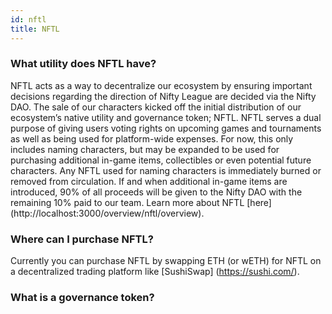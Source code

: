 ```yaml
---
id: nftl
title: NFTL
---
```


### What utility does NFTL have?

NFTL acts as a way to decentralize our ecosystem by ensuring important decisions regarding the direction of Nifty League are decided via the Nifty DAO. The sale of our characters kicked off the initial distribution of our ecosystem’s native utility and governance token; NFTL. NFTL serves a dual purpose of giving users voting rights on upcoming games and tournaments as well as being used for platform-wide expenses. For now, this only includes naming characters, but may be expanded to be used for purchasing additional in-game items, collectibles or even potential future characters. Any NFTL used for naming characters is immediately burned or removed from circulation. If and when additional in-game items are introduced, 90% of all proceeds will be given to the Nifty DAO with the remaining 10% paid to our team. Learn more about NFTL [here] (http://localhost:3000/overview/nftl/overview).

### Where can I purchase NFTL?

Currently you can purchase NFTL by swapping ETH (or wETH) for NFTL on a decentralized trading platform like [SushiSwap] (https://sushi.com/).

### What is a governance token?
